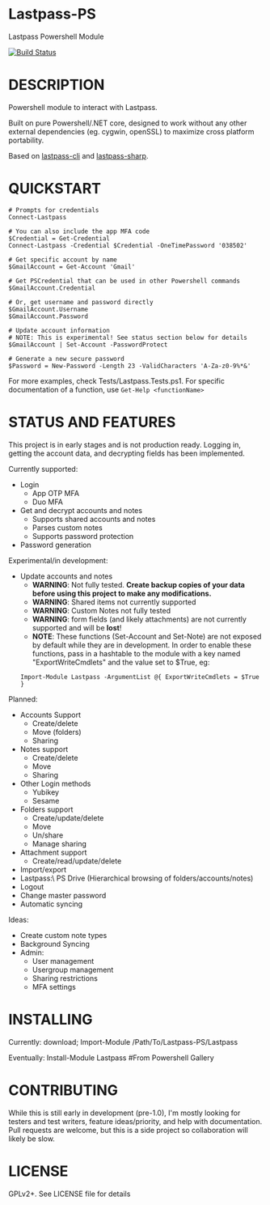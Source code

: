 # Lastpass-PS
Lastpass Powershell Module

[![Build Status](https://dev.azure.com/sacrificialarts/sacrificialarts/_apis/build/status/sjlouder.Lastpass-PS?branchName=master)](https://dev.azure.com/sacrificialarts/sacrificialarts/_build/latest?definitionId=1&branchName=master)

# DESCRIPTION
Powershell module to interact with Lastpass.
 
Built on pure Powershell/.NET core, designed to work without any other external dependencies (eg. cygwin, openSSL) to maximize cross platform portability.

Based on [lastpass-cli](https://github.com/lastpass/lastpass-cli) and [lastpass-sharp](https://github.com/detunized/lastpass-sharp).

# QUICKSTART
```
# Prompts for credentials
Connect-Lastpass

# You can also include the app MFA code
$Credential = Get-Credential
Connect-Lastpass -Credential $Credential -OneTimePassword '038502'

# Get specific account by name
$GmailAccount = Get-Account 'Gmail'

# Get PSCredential that can be used in other Powershell commands
$GmailAccount.Credential

# Or, get username and password directly
$GmailAccount.Username
$GmailAccount.Password

# Update account information
# NOTE: This is experimental! See status section below for details
$GmailAccount | Set-Account -PasswordProtect

# Generate a new secure password
$Password = New-Password -Length 23 -ValidCharacters 'A-Za-z0-9%*&'

```
For more examples, check Tests/Lastpass.Tests.ps1.
For specific documentation of a function, use ```Get-Help <functionName>```


# STATUS AND FEATURES
This project is in early stages and is not production ready. Logging in, getting the account data, and decrypting fields has been implemented.

Currently supported:
* Login
	* App OTP MFA
	* Duo MFA
* Get and decrypt accounts and notes
	* Supports shared accounts and notes
	* Parses custom notes
	* Supports password protection
* Password generation

Experimental/in development:
* Update accounts and notes
	* **WARNING**: Not fully tested. **Create backup copies of your data before using this project to make any modifications.**
	* **WARNING**: Shared items not currently supported
	* **WARNING**: Custom Notes not fully tested
	* **WARNING**: form fields (and likely attachments) are not currently supported and will be **lost**!
	* **NOTE**: These functions (Set-Account and Set-Note) are not exposed by default while they are in
	development. In order to enable these functions, pass in a hashtable to the module with a key
	named "ExportWriteCmdlets" and the value set to $True, eg:
	```
	Import-Module Lastpass -ArgumentList @{ ExportWriteCmdlets = $True }
	```

Planned:
* Accounts Support
	* Create/delete
	* Move (folders)
	* Sharing
* Notes support
	* Create/delete
	* Move
	* Sharing
* Other Login methods
	* Yubikey
	* Sesame
* Folders support
	* Create/update/delete
	* Move
	* Un/share
	* Manage sharing
* Attachment support
	* Create/read/update/delete
* Import/export
* Lastpass:\ PS Drive (Hierarchical browsing of folders/accounts/notes) 
* Logout
* Change master password
* Automatic syncing

Ideas:
* Create custom note types
* Background Syncing
* Admin:
	* User management
	* Usergroup management
	* Sharing restrictions
	* MFA settings


# INSTALLING
Currently: download; Import-Module /Path/To/Lastpass-PS/Lastpass

Eventually: Install-Module Lastpass #From Powershell Gallery

# CONTRIBUTING
While this is still early in development (pre-1.0), I'm mostly looking for testers and test writers, feature ideas/priority, and help with documentation. Pull requests are welcome, but this is a side project so collaboration will likely be slow.

# LICENSE
GPLv2+. See LICENSE file for details
